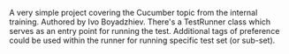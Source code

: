 A very simple project covering the Cucumber topic from the internal training.
Authored by Ivo Boyadzhiev.
There's a TestRunner class which serves as an entry point for running the test. 
Additional tags of preference could be used within the runner for running specific test set (or sub-set).